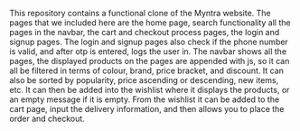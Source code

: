 This repository contains a functional clone of the Myntra website. The pages that we included here are the home page, search functionality all the pages in the navbar, the cart and checkout process pages, the login and signup pages. The login and signup pages also check if the phone number is valid, and after otp is entered, logs the user in. The navbar shows all the pages, the displayed products on the pages are appended with js, so it can all be filtered in terms of colour, brand, price bracket, and discount. It can also be sorted by popularity, price ascending or descending, new items, etc. It can then be added into the wishlist where it displays the products, or an empty message if it is empty. From the wishlist it can be added to the cart page, input the delivery information, and then allows you to place the order and checkout.
